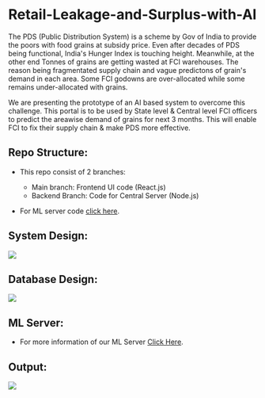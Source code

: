 # Retail-Leakage-and-Surplus-with-AI

The PDS (Public Distribution System) is a scheme by Gov of India to provide the poors with food grains at subsidy price. Even after decades of PDS being functional, India's Hunger Index is touching height. Meanwhile, at the other end Tonnes of grains are getting wasted at FCI warehouses.
The reason being fragmentated supply chain and vague predictons of grain's demand in each area. Some FCI godowns are over-allocated while some remains under-allocated with grains.

We are presenting the prototype of an AI based system to overcome this challenge. This portal is to be used by State level & Central level FCI officers to predict the areawise demand of grains for next 3 months. This will enable FCI to fix their supply chain & make PDS more effective.

## Repo Structure:

* This repo consist of 2 branches:
  * Main branch: Frontend UI code (React.js)
  * Backend Branch: Code for Central Server (Node.js)
  
* For ML server code [click here](https://github.com/piyushg9794/Retail-Leakage-ML-Server).

## System Design:


![](https://github.com/MMH-MMH/Retail-Leakage-and-Surplus-with-AI/blob/backend/System%20Design.png)


## Database Design:


![](https://github.com/MMH-MMH/Retail-Leakage-and-Surplus-with-AI/blob/backend/Database%20Design.png)


## ML Server:

* For more information of our ML Server [Click Here](https://github.com/piyushg9794/Retail-Leakage-ML-Server).



## Output:


![](https://github.com/MMH-MMH/Retail-Leakage-and-Surplus-with-AI/blob/backend/Output.png)
